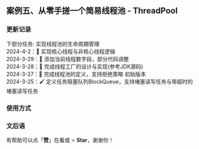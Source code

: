 ## 案例五、从零手搓一个简易线程池 - ThreadPool

### 更新记录

下部分任务: 实现线程池的生命周期管理  
2024-4-2：🔖 实现核心线程与非核心线程逻辑  
2024-3-29：🔖 添加当前线程数字段，部分代码调整  
2024-3-28：🔖 完成线程工厂的设计与实现(参考JDK源码)  
2024-3-27：📖 完成线程池的定义，支持拒绝策略 初始版本  
2024-3-25：🖌 定义任务阻塞队列BlockQueue，支持堵塞读写任务与带超时的堵塞读写任务  

### 使用方式

### 文后语

有帮助可以点「**赞**」在看或 :star: **Star**，谢谢你！
